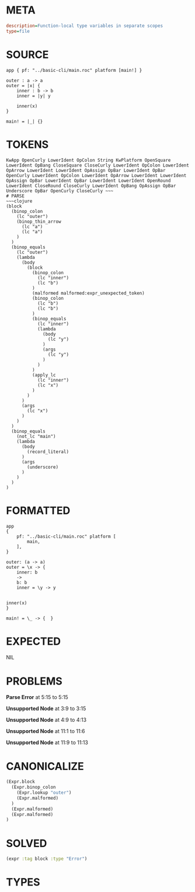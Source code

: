 # META
~~~ini
description=Function-local type variables in separate scopes
type=file
~~~
# SOURCE
~~~roc
app { pf: "../basic-cli/main.roc" platform [main!] }

outer : a -> a
outer = |x| {
    inner : b -> b
    inner = |y| y

    inner(x)
}

main! = |_| {}
~~~
# TOKENS
~~~text
KwApp OpenCurly LowerIdent OpColon String KwPlatform OpenSquare LowerIdent OpBang CloseSquare CloseCurly LowerIdent OpColon LowerIdent OpArrow LowerIdent LowerIdent OpAssign OpBar LowerIdent OpBar OpenCurly LowerIdent OpColon LowerIdent OpArrow LowerIdent LowerIdent OpAssign OpBar LowerIdent OpBar LowerIdent LowerIdent OpenRound LowerIdent CloseRound CloseCurly LowerIdent OpBang OpAssign OpBar Underscore OpBar OpenCurly CloseCurly ~~~
# PARSE
~~~clojure
(block
  (binop_colon
    (lc "outer")
    (binop_thin_arrow
      (lc "a")
      (lc "a")
    )
  )
  (binop_equals
    (lc "outer")
    (lambda
      (body
        (block
          (binop_colon
            (lc "inner")
            (lc "b")
          )
          (malformed malformed:expr_unexpected_token)
          (binop_colon
            (lc "b")
            (lc "b")
          )
          (binop_equals
            (lc "inner")
            (lambda
              (body
                (lc "y")
              )
              (args
                (lc "y")
              )
            )
          )
          (apply_lc
            (lc "inner")
            (lc "x")
          )
        )
      )
      (args
        (lc "x")
      )
    )
  )
  (binop_equals
    (not_lc "main")
    (lambda
      (body
        (record_literal)
      )
      (args
        (underscore)
      )
    )
  )
)
~~~
# FORMATTED
~~~roc
app
{
	pf: "../basic-cli/main.roc" platform [
		main,
	],
}

outer: (a -> a)
outer = \x -> {
	inner: b
	->
	b: b
	inner = \y -> y
	

inner(x)
}

main! = \_ -> {  }
~~~
# EXPECTED
NIL
# PROBLEMS
**Parse Error**
at 5:15 to 5:15

**Unsupported Node**
at 3:9 to 3:15

**Unsupported Node**
at 4:9 to 4:13

**Unsupported Node**
at 11:1 to 11:6

**Unsupported Node**
at 11:9 to 11:13

# CANONICALIZE
~~~clojure
(Expr.block
  (Expr.binop_colon
    (Expr.lookup "outer")
    (Expr.malformed)
  )
  (Expr.malformed)
  (Expr.malformed)
)
~~~
# SOLVED
~~~clojure
(expr :tag block :type "Error")
~~~
# TYPES
~~~roc
~~~
